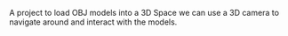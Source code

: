 A project to load OBJ models into a 3D Space we can use a 3D camera to navigate around and interact with the models.